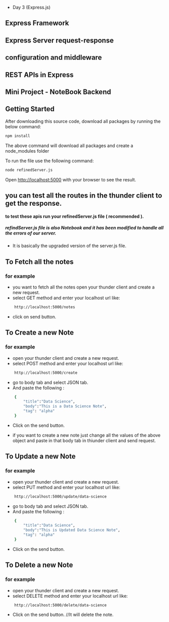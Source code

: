 - Day 3 (Express.js)

## Express Framework

## Express Server request-response

## configuration and middleware

## REST APIs in Express

## Mini Project - NoteBook Backend


## Getting Started

After downloading this source code, download all packages by running the below command:

```bash
npm install
```

The above command will download all packages and create a node_modules folder

To run the file use the following command:

```bash
node refinedServer.js
```
Open [http://localhost:5000](http://localhost:5000) with your browser to see the result.


## you can test all the routes in the thunder client to get the response.

#### to test these apis run your refinedServer.js file ( recommended ).

##### refindServer.js file is also Notebook and it has been modified to handle all the errors of our server.
- It is basically the upgraded version of the server.js file.

## To Fetch all the notes
### for example

- you want to fetch all the notes open your thunder client and create a new request.
- select GET method and enter your localhost url like:
```bash
    http://localhost:5000/notes
```
- click on send button.


## To Create a new Note
### for example
- open your thunder client and create a new request.
- select POST method and enter your localhost url like:

```bash
    http://localhost:5000/create
```

- go to body tab and select JSON tab.
- And paste the following :

```bash
    {
        "title":"Data Science",
        "body":"This is a Data Science Note",
        "tag": "alpha"
    }
```
- Click on the send button.

- if you want to create a new note just change all the values of the above object and paste in that body tab in thiunder client and send request.



## To Update a new Note
### for example

- open your thunder client and create a new request.
- select PUT method and enter your localhost url like:

```bash
    http://localhost:5000/update/data-science
```
- go to body tab and select JSON tab.
- And paste the following :

```bash
    {
        "title":"Data Science",
        "body":"This is Updated Data Science Note",
        "tag": "alpha"
    }
```
- Click on the send button.


## To Delete a new Note
### for example

- open your thunder client and create a new request.
- select DELETE method and enter your localhost url like:

```bash
    http://localhost:5000/delete/data-science
```
- Click on the send button. //It will delete the note.
